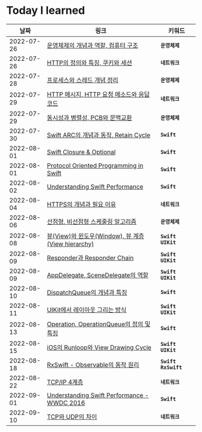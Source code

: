 # Today I learned

| 날짜       | 링크                                                         | 키워드         |
| ---------- | ------------------------------------------------------------ | -------------- |
| 2022-07-26 | [운영체제의 개념과 역할, 컴퓨터 구조](https://thirsty-burn-48e.notion.site/decb344c2e9d473983605bad8f11ad0f) | __`운영체제`__ |
| 2022-07-26 | [HTTP의 정의와 특징, 쿠키와 세션](https://thirsty-burn-48e.notion.site/HTTP-746a6490a2e04a5d8f50c078e6341c11) | __`네트워크`__ |
| 2022-07-28 | [프로세스와 스레드 개념 정리](https://thirsty-burn-48e.notion.site/02e80b1b27a9400c89ecfd3a20f990cc) | __`운영체제`__ |
| 2022-07-29 | [HTTP 메시지, HTTP 요청 메소드와 응답 코드](https://thirsty-burn-48e.notion.site/HTTP-HTTP-0a673e81168a4d48bf1a939ffa10f48d) | __`네트워크`__ |
| 2022-07-29 | [동시성과 병렬성, PCB와 문맥교환](https://thirsty-burn-48e.notion.site/PCB-dae61f36cc4545eabaa5fa7b7a835eba) | __`운영체제`__ |
| 2022-07-30 | [Swift ARC의 개념과 동작, Retain Cycle](https://thirsty-burn-48e.notion.site/Swift-ARC-Retain-Cycle-64cbe5ffd56a4b4296610765ce67ac91) | __`Swift`__    |
| 2022-08-01 | [Swift Closure & Optional](https://thirsty-burn-48e.notion.site/Swift-Closure-Optional-9be4ff1dc3154ad0847eff86f39b6e0f) | __`Swift`__    |
| 2022-08-01 | [Protocol Oriented Programming in Swift](https://thirsty-burn-48e.notion.site/Swift-Protocol-extension-a272e62a588a4974a71c2d3445ff921a) | __`Swift`__    |
| 2022-08-02 | [Understanding Swift Performance](https://thirsty-burn-48e.notion.site/Understanding-Swift-Performance-WWDC-2016-b523eb1c6a464ba5a7b9f0f847addc54) | __`Swift`__    |
| 2022-08-04 | [HTTPS의 개념과 필요 이유](https://thirsty-burn-48e.notion.site/HTTPS-7cd7c057f45542ddae37bb4ca404faef) | __`네트워크`__    |
| 2022-08-06 | [선점형, 비선점형 스케줄링 알고리즘](https://thirsty-burn-48e.notion.site/3424c97b15e3478cb6100272d9d621c2) | __`운영체제`__ |
| 2022-08-08 | [뷰(View)와 윈도우(Window), 뷰 계층(View hierarchy)](https://thirsty-burn-48e.notion.site/View-Window-View-hierarchy-91c40f73913344449572f76ac7f99522) | __`Swift`__ __`UIKit`__ |
| 2022-08-09 | [Responder과 Responder Chain](https://thirsty-burn-48e.notion.site/Responder-Responder-Chain-6b86b559429540f3a9f53f46899d9522) | __`Swift`__ __`UIKit`__ |
| 2022-08-09 | [AppDelegate, SceneDelegate의 역할](https://thirsty-burn-48e.notion.site/AppDelegate-SceneDelegate-81ca9096943c407892b6e7be687a923a) | __`Swift`__ __`UIKit`__ |
| 2022-08-10 | [DispatchQueue의 개념과 특징](https://thirsty-burn-48e.notion.site/DispatchQueue-10fae462a3e5451b9ce4764558251863) | __`Swift`__ |
| 2022-08-11 | [UIKit에서 레이아웃 그리는 방식](https://thirsty-burn-48e.notion.site/UIKit-f3d43e1ca3db400e99be95b66164ec53) | __`Swift`__ __`UIKit`__ |
| 2022-08-13 | [Operation, OperationQueue의 정의 및 특징](https://thirsty-burn-48e.notion.site/Operation-OperationQueue-c68753b3946f4e3fad574b1c97a560d3) | __`Swift`__ |
| 2022-08-15 | [iOS의 Runloop와 View Drawing Cycle](https://thirsty-burn-48e.notion.site/iOS-Runloop-View-Drawing-Cycle-ea041b190f814cdf8ec2384d3ea2091b) | __`Swift`__ __`UIKit`__ |
| 2022-08-18 | [RxSwift - Observable의 동작 원리](https://thirsty-burn-48e.notion.site/Observable-ad8dbc497a62448a811a93a3842bedc2) | __`Swift`__ __`RxSwift`__ |
| 2022-08-22 | [TCP/IP 4계층](https://thirsty-burn-48e.notion.site/TCP-IP-4-9ad4c286d9b34b72ab79ce4741a00ecc) | __`네트워크`__ |
| 2022-09-01 | [Understanding Swift Performance - WWDC 2016](https://thirsty-burn-48e.notion.site/Understanding-Swift-Performance-59ebff2aaa2441dab52417f6df9ba6f4) | __`Swift`__ |
| 2022-09-10 | [TCP와 UDP의 차이](https://thirsty-burn-48e.notion.site/TCP-UDP-330c331194094a17a66f796007339f33) | __`네트워크`__ |

